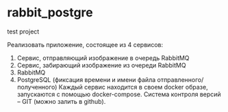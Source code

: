 # rabbit_postgre
test project 

Реализовать приложение, состоящее из 4 сервисов: 
1. Сервис, отправляющий изображение в очередь RabbitMQ 
2. Сервис, забирающий изображение из очереди RabbitMQ 
3. RabbitMQ 
4. PostgreSQL (фиксация времени и имени файла отправленного/полученного) 
Каждый сервис находится в своем docker образе, запускаются с помощью docker-compose. 
Система контроля версий – GIT (можно залить в github).